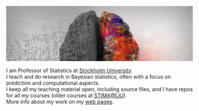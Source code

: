 
<img src="https://github.com/mattiasvillani/mattiasvillani/raw/main/GreyBrain.jpg" alt="brain image">

I am Professor of Statistics at [Stockholm University](https://www.su.se).\
I teach and do research in Bayesian statistics, often with a focus on prediction and computational aspects.\
I keep all my teaching material open, including source files, and I have repos for all my courses (older courses at [STIMA@LiU](https://github.com/STIMALiU/)).\
More info about my work on my [web pages](https://mattiasvillani.com).

<!--
**mattiasvillani/mattiasvillani** is a ✨ _special_ ✨ repository because its `README.md` (this file) appears on your GitHub profile.

Here are some ideas to get you started:

- 🔭 I’m currently working on ...
- 🌱 I’m currently learning ...
- 👯 I’m looking to collaborate on ...
- 🤔 I’m looking for help with ...
- 💬 Ask me about ...
- 📫 How to reach me: ...
- 😄 Pronouns: ...
- ⚡ Fun fact: ...
-->
